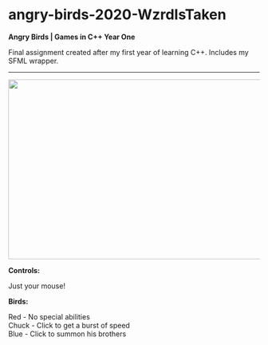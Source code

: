 # angry-birds-2020-WzrdIsTaken

**Angry Birds | Games in C++ Year One**

Final assignment created after my first year of learning C++. Includes my SFML wrapper.

---

<img src="Documents/Angry-Birds-Gif.gif" width=640 height=360>

**Controls:**

Just your mouse!

**Birds:**

Red   - No special abilities \
Chuck - Click to get a burst of speed \
Blue  - Click to summon his brothers
